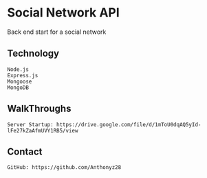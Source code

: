 # Social Network API

Back end start for a social network

## Technology
    Node.js
    Express.js
    Mongoose
    MongoDB

## WalkThroughs
    Server Startup: https://drive.google.com/file/d/1mToU0dqAQ5yId-lFe27kZaAfmUVY1RB5/view

## Contact
    GitHub: https://github.com/Anthonyz28